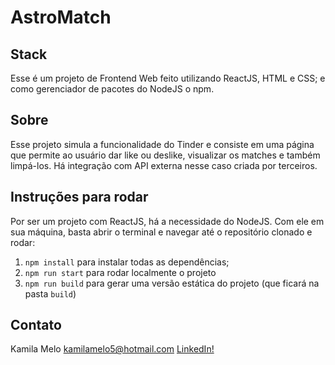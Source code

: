 # AstroMatch

## Stack
Esse é um projeto de Frontend Web feito utilizando ReactJS, HTML e CSS; 
e como gerenciador de pacotes do NodeJS o npm.

## Sobre
Esse projeto simula a funcionalidade do Tinder e consiste em uma página que permite ao usuário dar like ou deslike,
visualizar os matches e também limpá-los. 
Há integração com API externa nesse caso criada por terceiros.

## Instruções para rodar
Por ser um projeto com ReactJS, há a necessidade do NodeJS. Com ele em 
sua máquina, basta abrir o terminal e navegar até o repositório clonado e 
rodar:

1. `npm install` para instalar todas as dependências;
1. `npm run start` para rodar localmente o projeto
1. `npm run build` para gerar uma versão estática do projeto 
(que ficará na pasta `build`)

## Contato
Kamila Melo
kamilamelo5@hotmail.com
[LinkedIn!](https://www.linkedin.com/in/kamila-melo-27996236/)
